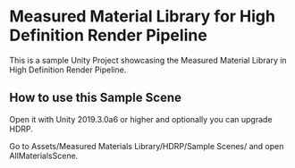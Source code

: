 # Measured Material Library for High Definition Render Pipeline

This is a sample Unity Project showcasing the Measured Material Library in High Definition Render Pipeline.

## How to use this Sample Scene
Open it with Unity 2019.3.0a6 or higher and optionally you can upgrade HDRP.

Go to Assets/Measured Materials Library/HDRP/Sample Scenes/ and open AllMaterialsScene.
